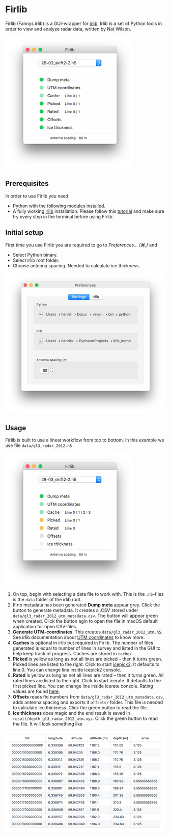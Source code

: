# Firlib
Firlib (Fannys irlib) is a GUI-wrapper for [irlib](https://github.com/njwilson23/irlib/). Irlib is a set of Python tools in order to view and analyze radar data, written by Nat Wilson.

![Firlib](https://github.com/cr3ation/Firlib/blob/master/docs/img/firlib.png)


## Prerequisites
In order to use Firlib you need:
  - Python with the [following](https://github.com/njwilson23/irlib/blob/master/README.md#dependencies) modules installed. 
  - A fully working [irlib](https://github.com/njwilson23/irlib/) installation. Please follow this [tutorial](https://github.com/njwilson23/irlib/blob/master/doc/doc_tutorial.rst) and make sure try every step in the terminal before using Firlib.

## Initial setup
First time you use Firlib you are required to go to _Preferences... (⌘,)_ and
  - Select Python binary.
  - Select irlib root folder.
  - Choose antenna spacing. Needed to calculate ice thickness.

![Settings](https://github.com/cr3ation/Firlib/blob/master/docs/img/preferences_settings.png)

## Usage
Firlib is built to use a linear workflow from top to bottom. In this example we use file ``data/gl3_radar_2012.h5``

![Settings](https://github.com/cr3ation/Firlib/blob/master/docs/img/firlib_example_01.png)
1. On top, begin with selecting a data file to work with. This is the ``.h5``-files is the ``data`` folder of the irlib root.
2. If no metadata has been generated **Dump meta** appear grey. Click the button to generate metadata. It creates a .CSV stored under ``data/gl3_radar_2012_utm_metadata.csv``. The button will appear green when created. Click the button agin to open the file in macOS default application for open CSV-files.
3. **Generate UTM-coordinates**. This creates ``data/gl3_radar_2012_utm.h5``. See irlib documentation about [UTM coordinates](https://github.com/njwilson23/irlib/blob/master/doc/doc_tutorial.rst#utm-coordinates) to know more.
4. **Caches** is optional in irlib but required in Firlib. The number of files generated is equal to number of lines in survey and listed in the GUI to help keep track of progress. Caches are stored in ``cache/``.
5. **Picked** is yellow as long as not all lines are picked – then it turns green. Picked lines are listed to the right. Click to start [icepick2](https://github.com/njwilson23/irlib/blob/master/doc/doc_tutorial.rst#ice-thickness-picking). It defaults to line 0. You can change line inside icepick2 console.
5. **Rated** is yellow as long as not all lines are rated – then it turns green. All rated lines are listed to the right. Click to start icerate. It defaults to the first picked line. You can change line inside icerate console. Rating values are found [here](https://github.com/njwilson23/irlib/blob/master/doc/doc_tutorial.rst#pick-rating).
6. **Offsets** reads fid numbers from ``data/gl3_radar_2012_utm_metadata.csv``, adds antenna spacing and exports it ``offsets/`` folder. This file is needed to calculate ice thickness. Click the green button to read the file.
7. **Ice thickness** does magic and the end result is saved in ``result/depth_gl3_radar_2012_utm.xyz``. Click the green button to read the file. It will look something like

![Firlib](https://github.com/cr3ation/Firlib/blob/master/docs/img/ice_thickness.png)
